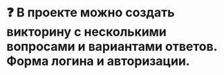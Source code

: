 # :question: В проекте можно создать викторину с несколькими вопросами и вариантами ответов. Форма логина и авторизации.
